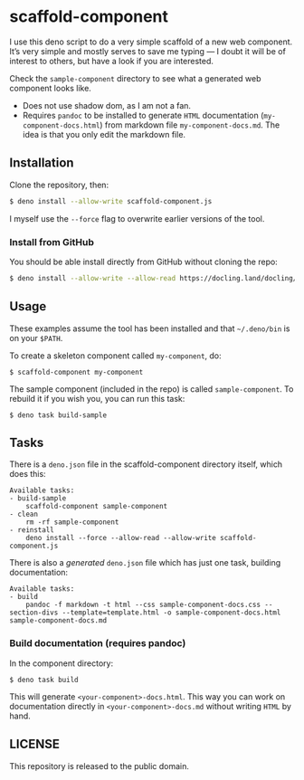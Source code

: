 # scaffold-component

I use this deno script to do a very simple scaffold of a new web component. It’s very simple and mostly serves to save me typing — I doubt it will be of interest to others, but have a look if you are interested.

Check the `sample-component` directory to see what a generated web component looks like. 

* Does not use shadow dom, as I am not a fan.
* Requires `pandoc` to be installed to generate `HTML` documentation (`my-component-docs.html`) from markdown file `my-component-docs.md`. The idea is that you only edit the markdown file.

## Installation

Clone the repository, then:

```bash
$ deno install --allow-write scaffold-component.js
```

I myself use the `--force` flag to overwrite earlier versions of the tool. 


### Install from GitHub

You should be able install directly from GitHub without cloning the repo:

```bash
$ deno install --allow-write --allow-read https://docling.land/docling/scaffold-component/scaffold-component.js
```

## Usage

These examples assume the tool has been installed and that `~/.deno/bin` is on your `$PATH`.

To create a skeleton component called `my-component`, do:

```
$ scaffold-component my-component
```

The sample component (included in the repo) is called `sample-component`. To rebuild it if you wish you, you can run this task:


```
$ deno task build-sample
```


## Tasks 


There is a `deno.json` file in the scaffold-component directory itself, which does this:

```
Available tasks:
- build-sample
    scaffold-component sample-component
- clean
    rm -rf sample-component
- reinstall
    deno install --force --allow-read --allow-write scaffold-component.js
```


There is also a _generated_  `deno.json` file which has just one task, building documentation:

```
Available tasks:
- build
    pandoc -f markdown -t html --css sample-component-docs.css --section-divs --template=template.html -o sample-component-docs.html sample-component-docs.md
```



### Build documentation (requires pandoc)

In the component directory:

```
$ deno task build
```

This will generate `<your-component>-docs.html`. This way you can work on documentation  directly in `<your-component>-docs.md` without writing `HTML` by hand.

## LICENSE

This repository is released to the public domain.
